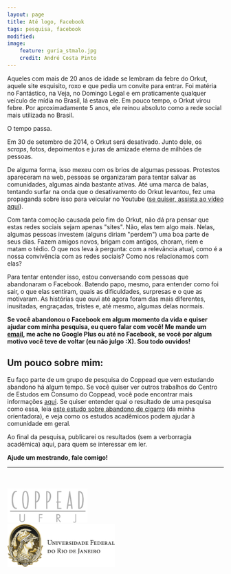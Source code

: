 ```yaml
---
layout: page
title: Até logo, Facebook
tags: pesquisa, facebook
modified:
image:
    feature: guria_stmalo.jpg
    credit: André Costa Pinto
---
```


Aqueles com mais de 20 anos de idade se lembram da febre do Orkut, aquele site esquisito, roxo e que pedia um convite para entrar. Foi matéria no Fantástico, na Veja, no Domingo Legal e em praticamente qualquer veículo de mídia no Brasil, lá estava ele. Em pouco tempo, o Orkut virou febre. Por aproximadamente 5 anos, ele reinou absoluto como a rede social mais utilizada no Brasil.

O tempo passa.

Em 30 de setembro de 2014, o Orkut será desativado. Junto dele, os _scraps_, fotos, depoimentos e juras de amizade eterna de milhões de pessoas.

De alguma forma, isso mexeu com os brios de algumas pessoas. Protestos apareceram na web, pessoas se organizaram para tentar salvar as comunidades, algumas ainda bastante ativas. Até uma marca de balas, tentando surfar na onda que o desativamento do Orkut levantou, fez uma propaganda sobre isso para veicular no Youtube ([se quiser, assista ao vídeo aqui](https://www.youtube.com/watch?v=TuZgVv20ec0)).

Com tanta comoção causada pelo fim do Orkut, não dá pra pensar que estas redes sociais sejam apenas "sites". Não, elas tem algo mais. Nelas, algumas pessoas investem (alguns diriam "perdem") uma boa parte de seus dias. Fazem amigos novos, brigam com antigos, choram, riem e matam o tédio. O que nos leva à pergunta: com a relevância atual, como é a nossa convivência com as redes sociais? Como nos relacionamos com elas? 

Para tentar entender isso, estou conversando com pessoas que abandonaram o Facebook. Batendo papo, mesmo, para entender como foi sair, o que elas sentiram, quais as dificuldades, surpresas e o que as motivaram. As histórias que ouvi até agora foram das mais diferentes, inusitadas, engraçadas, tristes e, até mesmo, algumas delas normais.

<b>Se você abandonou o Facebook em algum momento da vida e quiser ajudar com minha pesquisa, eu quero falar com você! Me mande um [email](mailto:andre@costapinto.org), me ache no Google Plus ou até no Facebook, se você por algum motivo você teve de voltar (eu não julgo :X). Sou todo ouvidos!</b>

## Um pouco sobre mim:

Eu faço parte de um grupo de pesquisa do Coppead que vem estudando abandono há algum tempo. Se você quiser ver outros trabalhos do Centro de Estudos em Consumo do Coppead, você pode encontrar mais informações [aqui](http://www.coppead.ufrj.br/pt-br/docentes-e-pesquisa/centros-de-estudos/consumo/). Se quiser entender qual o resultado de uma pesquisa como essa, leia [este estudo sobre abandono de cigarro](http://www.anpad.org.br/admin/pdf/MKT2447.pdf) (da minha orientadora), e veja como os estudos acadêmicos podem ajudar à comunidade em geral. 

Ao final da pesquisa, publicarei os resultados (sem a verborragia acadêmica) aqui, para quem se interessar em ler.

<b>Ajude um mestrando, fale comigo!</b>

<hr>

<br><br>
<a href="http://www.coppead.ufrj.br"><img src="/images/pesquisa/logo_coppead.png" style="height: 80px" style="text-decoration:none"></a>  
<a href="http://www.ufrj.br"><img src="/images/pesquisa/logo_ufrj.png" style="height: 100px" style="text-decoration:none"></a>

